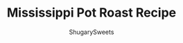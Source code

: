 ---
layout: ../../layouts/MarkdownPostLayout.astro
title: Mississippi Pot Roast Recipe
author: ShugarySweets
pubDate: 2019-01-14
description: "Fork tender, melt in your mouth, Mississippi Pot Roast recipe. A Naturally low-carb dinner idea made in the slow cooker!"
image_url: https://www.shugarysweets.com/wp-content/uploads/2019/01/mississippi-pot-roast-facebook.jpg
tags: ["Main Dish","American"]
calories: 502
protein: 46
carbohydrates: 6
fats: 33
fiber: 1
ingredients: ["4 pound chuck roast","1/4 cup unsalted butter","1 package ranch dressing mix","1 package au jus gravy mix","5 pepperoncini peppers, plus a splash of the juice"]
serves: 10
time: "8 hours 5 minutes"
prepTime: "5 minutes"
instructions: ["Place roast in bottom of a crock pot or slow cooker.","Top with slices of butter, sprinkle the ranch and au jus over the top and add peppers. You can use whole peppers or a handful of sliced peppers. Add a small splash of the pepper juice.","Cover and cook on low for 8 hours. Shred meat right before serving. ENJOY."]
nutrition: ["502 calories","6 grams carbohydrates","164 milligrams cholesterol","33 grams fat","1 grams fiber","46 grams protein","15 grams saturated fat","937 milligrams sodium","2 grams sugar","2 grams trans fat","16 grams unsaturated fat"]
---